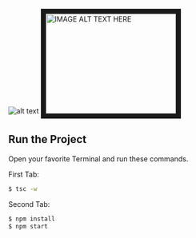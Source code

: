 

![alt text](https://avatars2.githubusercontent.com/u/28806202?s=200&v=4 "Logo Title Text 1")
<a href="https://www.udemy.com/course/understanding-typescript/?couponCode=ACAD_0220" target="_blank"><img src="https://academind.com/static/0cf9894160da569b63088a2afbf77874/c5c54/understanding-typescript.jpg" 
alt="IMAGE ALT TEXT HERE" width="260" height="200" border="10" /></a>


## Run the Project

Open your favorite Terminal and run these commands.

First Tab:

```sh
$ tsc -w

```

Second Tab:

```sh
$ npm install
$ npm start

```
